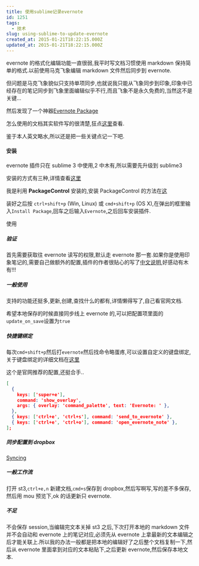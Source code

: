 ```yaml
---
title: 使用sublime记录evernote
id: 1251
tags:
  - 技术
slug: using-sublime-to-update-evernote
created_at: 2015-01-21T18:22:15.000Z
updated_at: 2015-01-21T18:22:15.000Z
---
```


evernote 的格式化编辑功能一直很弱,我平时写文档习惯使用 markdown 保持简单的格式.以前使用马克飞象编辑 markdown 文件然后同步到 evernote.

但问题是马克飞象貌似只支持单项同步,也就说我只能从飞象同步到印象,印象中已经存在的笔记同步到飞象里面编辑似乎不行,而且飞象不是永久免费的,当然这不是关键...

然后发现了一个神器[Evernote Package](https://packagecontrol.io/packages/Evernote)

怎么使用的文档其实软件写的很清楚,狂点[这里](https://github.com/bordaigorl/sublime-evernote/wiki/_pages)查看.

鉴于本人英文略水,所以还是把一些关键点记一下吧.

<!--more-->

#### 安装

evernote 插件只在 sublime 3 中使用,2 中木有,所以需要先升级到 sublime3

安装的方式有三种,详情查看[这里](https://github.com/bordaigorl/sublime-evernote/wiki/Installation)

我是利用 **PackageControl** 安装的,安装 PackageControl 的方法在[这](https://packagecontrol.io/installation#st3)

装好之后按 `ctrl+shift+p` (Win, Linux) 或 `cmd+shift+p` (OS X),在弹出的框里输入`Install Package`,回车之后输入`Evernote`,之后回车安装插件.

使用

##### 验证

首先需要获取往 evernote 读写的权限,默认走 evernote 那一套.如果你是使用印象笔记的,需要自己做额外的配置,插件的作者很贴心的写了[中文说明](https://github.com/bordaigorl/sublime-evernote/wiki/First-Use),好感动有木有!!!

##### 一般使用

支持的功能还挺多,更新,创建,查找什么的都有,详情懒得写了,自己看官网文档.

希望本地保存的时候直接同步线上 evernote 的,可以把配置项里面的`update_on_save`设置为`true`

##### 快捷键绑定

每次`cmd+shift+p`然后打`evernote`然后找命令略蛋疼,可以设置自定义的键盘绑定,关于键盘绑定的详细文档在[这里](http://docs.sublimetext.info/en/latest/customization/key_bindings.html)

这个是官网推荐的配置,还挺合手..

```json
[
  {
    keys: ['super+e'],
    command: 'show_overlay',
    args: { overlay: 'command_palette', text: 'Evernote: ' },
  },
  { keys: ['ctrl+e', 'ctrl+s'], command: 'send_to_evernote' },
  { keys: ['ctrl+e', 'ctrl+o'], command: 'open_evernote_note' },
];
```

##### 同步配置到 dropbox

[Syncing](https://packagecontrol.io/docs/syncing)

##### 一般工作流

打开 st3,`ctrl+e,n` 新建文档,`cmd+s`保存到 dropbox,然后写啊写,写的差不多保存,然后用 mou 预览下,ok 的话更新只 evernote.

##### 不足

不会保存 session,当编辑完文本关掉 st3 之后,下次打开本地的 markdown 文件并不会自动和 evernote 上的笔记对应,必须先从 evernote 上拿最新的文本编辑之后才能关联上.所以我的办法一般都是把本地的编辑好了之后整个文档复制一下,然后从 evernote 里面拿到对应的文本粘贴下,之后更新 evernote,然后保存本地文本.
